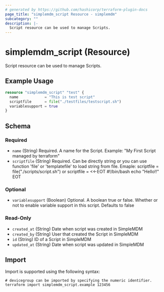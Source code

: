 ```yaml
---
# generated by https://github.com/hashicorp/terraform-plugin-docs
page_title: "simplemdm_script Resource - simplemdm"
subcategory: ""
description: |-
  Script resource can be used to manage Scripts.
---
```


# simplemdm_script (Resource)

Script resource can be used to manage Scripts.

## Example Usage

```terraform
resource "simplemdm_script" "test" {
  name            = "This is test script"
  scriptfile      = file("./testfiles/testscript.sh")
  variablesupport = true
}
```

<!-- schema generated by tfplugindocs -->
## Schema

### Required

- `name` (String) Required. A name for the Script. Example: "My First Script managed by terraform"
- `scriptfile` (String) Required. Can be directly string or you can use function 'file' or 'templatefile' to load string from file. Emaple: scriptfile = file("./scripts/script.sh") or scriptfile = <<-EOT
 #!/bin/bash
 echo "Hello!!"
 EOT

### Optional

- `variablesupport` (Boolean) Optional. A boolean true or false. Whether or not to enable variable support in this script. Defaults to false

### Read-Only

- `created_at` (String) Date when script was created in SimpleMDM
- `created_by` (String) User that created the Script in SimpleMDM
- `id` (String) ID of a Script in SimpleMDM
- `updated_at` (String) Date when script was updated in SimpleMDM

## Import

Import is supported using the following syntax:

```shell
# devicegroup can be imported by specifying the numeric identifier.
terraform import simplemdm_script.example 123456
```

